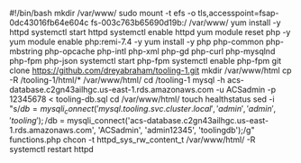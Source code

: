 #!/bin/bash
mkdir /var/www/
sudo mount -t efs -o tls,accesspoint=fsap-0dc43016fb64e604c fs-003c763b65690d19b:/ /var/www/
yum install -y httpd 
systemctl start httpd
systemctl enable httpd
yum module reset php -y
yum module enable php:remi-7.4 -y
yum install -y php php-common php-mbstring php-opcache php-intl php-xml php-gd php-curl php-mysqlnd php-fpm php-json
systemctl start php-fpm
systemctl enable php-fpm
git clone https://github.com/dreyabraham/tooling-1.git
mkdir /var/www/html
cp -R /tooling-1/html/*  /var/www/html/
cd /tooling-1
mysql -h acs-database.c2gn43ailhgc.us-east-1.rds.amazonaws.com -u ACSadmin -p 12345678 < tooling-db.sql
cd /var/www/html/
touch healthstatus
sed -i "s/$db = mysqli_connect('mysql.tooling.svc.cluster.local', 'admin', 'admin', 'tooling');/$db = mysqli_connect('acs-database.c2gn43ailhgc.us-east-1.rds.amazonaws.com', 'ACSadmin', 'admin12345', 'toolingdb');/g" functions.php
chcon -t httpd_sys_rw_content_t /var/www/html/ -R
systemctl restart httpd






